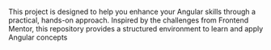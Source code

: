 This project is designed to help you enhance your Angular skills through a practical, hands-on approach. Inspired by the challenges from Frontend Mentor, this repository provides a structured environment to learn and apply Angular concepts
